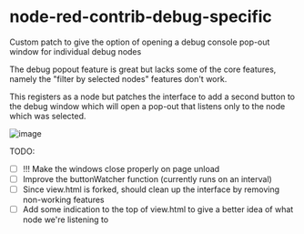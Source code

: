 # node-red-contrib-debug-specific
Custom patch to give the option of opening a debug console pop-out window for individual debug nodes

The debug popout feature is great but lacks some of the core features, namely the "filter by selected nodes" features don't work.

This registers as a node but patches the interface to add a second button to the debug window which will open a pop-out that listens only to the node which was selected.

![image](https://user-images.githubusercontent.com/66855036/126832236-835d70ac-f762-415e-ad0e-789391ee9d58.png)

TODO:
* [ ] !!! Make the windows close properly on page unload
* [ ] Improve the buttonWatcher function (currently runs on an interval)
* [ ] Since view.html is forked, should clean up the interface by removing non-working features
* [ ] Add some indication to the top of view.html to give a better idea of what node we're listening to
